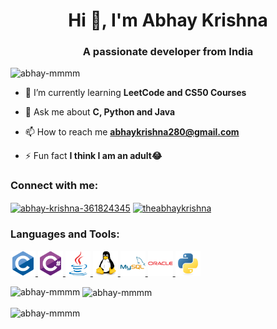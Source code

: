 <h1 align="center">Hi 👋, I'm Abhay Krishna</h1>
<h3 align="center">A passionate developer from India</h3>

<p align="left"> <img src="https://komarev.com/ghpvc/?username=abhay-mmmm&label=Profile%20views&color=0e75b6&style=flat" alt="abhay-mmmm" /> </p>

- 🌱 I’m currently learning **LeetCode and CS50 Courses**

- 💬 Ask me about **C, Python and Java**

- 📫 How to reach me **abhaykrishna280@gmail.com**

- ⚡ Fun fact **I think I am an adult😂**

<h3 align="left">Connect with me:</h3>
<p align="left">
<a href="https://linkedin.com/in/abhay-krishna-361824345" target="blank"><img align="center" src="https://raw.githubusercontent.com/rahuldkjain/github-profile-readme-generator/master/src/images/icons/Social/linked-in-alt.svg" alt="abhay-krishna-361824345" height="30" width="40" /></a>
<a href="https://instagram.com/theabhaykrishna" target="blank"><img align="center" src="https://raw.githubusercontent.com/rahuldkjain/github-profile-readme-generator/master/src/images/icons/Social/instagram.svg" alt="theabhaykrishna" height="30" width="40" /></a>
</p>

<h3 align="left">Languages and Tools:</h3>
<p align="left"> <a href="https://www.cprogramming.com/" target="_blank" rel="noreferrer"> <img src="https://raw.githubusercontent.com/devicons/devicon/master/icons/c/c-original.svg" alt="c" width="40" height="40"/> </a> <a href="https://www.w3schools.com/cs/" target="_blank" rel="noreferrer"> <img src="https://raw.githubusercontent.com/devicons/devicon/master/icons/csharp/csharp-original.svg" alt="csharp" width="40" height="40"/> </a> <a href="https://www.java.com" target="_blank" rel="noreferrer"> <img src="https://raw.githubusercontent.com/devicons/devicon/master/icons/java/java-original.svg" alt="java" width="40" height="40"/> </a> <a href="https://www.linux.org/" target="_blank" rel="noreferrer"> <img src="https://raw.githubusercontent.com/devicons/devicon/master/icons/linux/linux-original.svg" alt="linux" width="40" height="40"/> </a> <a href="https://www.mysql.com/" target="_blank" rel="noreferrer"> <img src="https://raw.githubusercontent.com/devicons/devicon/master/icons/mysql/mysql-original-wordmark.svg" alt="mysql" width="40" height="40"/> </a> <a href="https://www.oracle.com/" target="_blank" rel="noreferrer"> <img src="https://raw.githubusercontent.com/devicons/devicon/master/icons/oracle/oracle-original.svg" alt="oracle" width="40" height="40"/> </a> <a href="https://www.python.org" target="_blank" rel="noreferrer"> <img src="https://raw.githubusercontent.com/devicons/devicon/master/icons/python/python-original.svg" alt="python" width="40" height="40"/> </a> </p>

<p><img align="left" src="https://github-readme-stats.vercel.app/api/top-langs?username=abhay-mmmm&show_icons=true&locale=en&layout=compact" alt="abhay-mmmm" /></p>

<p>&nbsp;<img align="center" src="https://github-readme-stats.vercel.app/api?username=abhay-mmmm&show_icons=true&locale=en" alt="abhay-mmmm" /></p>

<p><img align="center" src="https://github-readme-streak-stats.herokuapp.com/?user=abhay-mmmm&" alt="abhay-mmmm" /></p>

